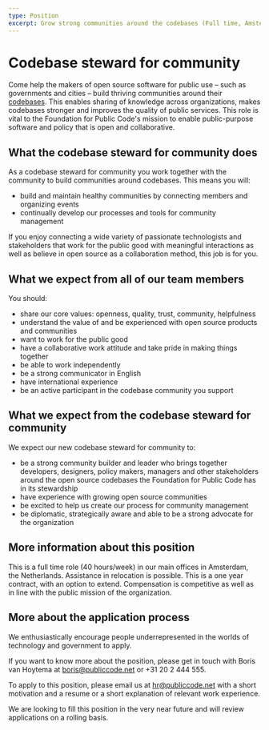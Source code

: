 ```yaml
---
type: Position
excerpt: Grow strong communities around the codebases (Full time, Amsterdam)
---
```


# Codebase steward for community

Come help the makers of open source software for public use – such as governments and cities – build thriving communities around their [codebases](https://about.publiccode.net/glossary/codebase-definition). This enables sharing of knowledge across organizations, makes codebases stronger and improves the quality of public services. This role is vital to the Foundation for Public Code's mission to enable public-purpose software and policy that is open and collaborative.

## What the codebase steward for community does

As a codebase steward for community you work together with the community to build communities around codebases. This means you will:

- build and maintain healthy communities by connecting members and organizing events
- continually develop our processes and tools for community management

If you enjoy connecting a wide variety of passionate technologists and stakeholders that work for the public good with meaningful interactions as well as believe in open source as a collaboration method, this job is for you.

## What we expect from all of our team members

You should:

- share our core values: openness, quality, trust, community, helpfulness
- understand the value of and be experienced with open source products and communities
- want to work for the public good
- have a collaborative work attitude and take pride in making things together
- be able to work independently
- be a strong communicator in English
- have international experience
- be an active participant in the codebase community you support

## What we expect from the codebase steward for community

We expect our new codebase steward for community to:

- be a strong community builder and leader who brings together developers, designers, policy makers, managers and other stakeholders around the open source codebases the Foundation for Public Code has in its stewardship
- have experience with growing open source communities
- be excited to help us create our process for community management
- be diplomatic, strategically aware and able to be a strong advocate for the organization

## More information about this position

This is a full time role (40 hours/week) in our main offices in Amsterdam, the Netherlands. Assistance in relocation is possible.
This is a one year contract, with an option to extend. Compensation is competitive as well as in line with the public mission of the organization.

## More about the application process

We enthusiastically encourage people underrepresented in the worlds of technology and government to apply.

If you want to know more about the position, please get in touch with Boris van Hoytema at boris@publiccode.net or +31 20 2 444 555.

To apply to this position, please email us at hr@publiccode.net with a short motivation and a resume or a short explanation of relevant work experience.

We are looking to fill this position in the very near future and will review applications on a rolling basis.
